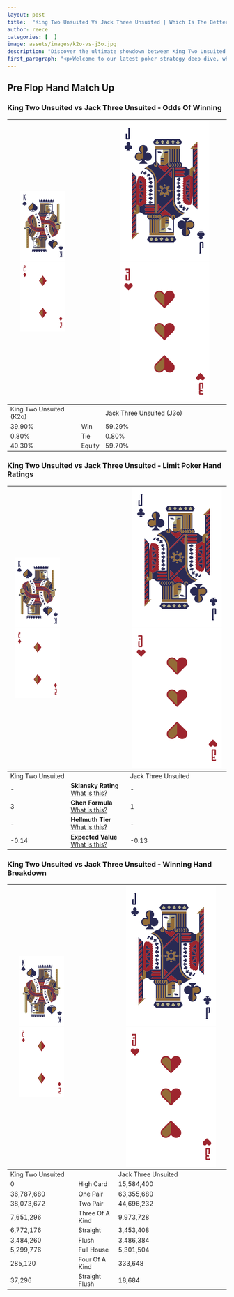 ```yaml
---
layout: post
title:  "King Two Unsuited Vs Jack Three Unsuited | Which Is The Better Hand In Poker? A Complete Guide"
author: reece
categories: [  ]
image: assets/images/k2o-vs-j3o.jpg
description: "Discover the ultimate showdown between King Two Unsuited and Jack Three Unsuited in poker! Uncover the odds, strategies, and scenarios where one hand triumphs over the other. Get ready to up your poker game with this thrilling analysis."
first_paragraph: "<p>Welcome to our latest poker strategy deep dive, where we're pitting two distinct hands against each other in a high-stakes showdown: King Two Unsuited vs Jack Three Unsuited.</p><p>In the dynamic world of poker, every decision counts, and knowing which hand holds the upper hand is key to your success at the table.</p><p>In this article, we'll dissect these two hands, explore the scenarios where one dominates the other, and equip you with the knowledge to make strategic choices that can tip the odds in your favor.</p><p>Get ready to unravel the intriguing dynamics of these poker hands and elevate your game to new heights.</p>"
---
```




[comment]: # (sp0)

## Pre Flop Hand Match Up

<div class="table hand-ratings" markdown="1"> 



### King Two Unsuited vs Jack Three Unsuited - Odds Of Winning


    
| ![image info](assets/images/hand1/K.png) ![image info](assets/images/hand1/2o.png) |  | ![image info](assets/images/hand2/J.png) ![image info](assets/images/hand2/3o.png) |
| -------- | -------- | -------- |
| King Two Unsuited (K2o) |  | Jack Three Unsuited (J3o) |
| 39.90% | Win | 59.29% |
| 0.80% | Tie | 0.80% |
| 40.30% | Equity | 59.70% |




[comment]: # (sp1)



### King Two Unsuited vs Jack Three Unsuited - Limit Poker Hand Ratings


    
| ![image info](assets/images/hand1/K.png) ![image info](assets/images/hand1/2o.png) |  | ![image info](assets/images/hand2/J.png) ![image info](assets/images/hand2/3o.png) |
| -------- | -------- | -------- |
| King Two Unsuited |  | Jack Three Unsuited |
| - | **Sklansky Rating** [What is this?](/sklansky-rating-explained) | - |
| 3 | **Chen Formula** [What is this?](/chen-formula-explained) | 1 |
| - | **Hellmuth Tier** [What is this?](/Hellmuth-tier-explained) | - |
| -0.14 | **Expected Value** [What is this?](/expected-value-explained) | -0.13 |




[comment]: # (sp2)



### King Two Unsuited vs Jack Three Unsuited - Winning Hand Breakdown


    
| ![image info](assets/images/hand1/K.png) ![image info](assets/images/hand1/2o.png) |  | ![image info](assets/images/hand2/J.png) ![image info](assets/images/hand2/3o.png) |
| -------- | -------- | -------- |
| King Two Unsuited |  | Jack Three Unsuited |
| 0 | High Card | 15,584,400 |
| 36,787,680 | One Pair | 63,355,680 |
| 38,073,672 | Two Pair | 44,696,232 |
| 7,651,296 | Three Of A Kind | 9,973,728 |
| 6,772,176 | Straight | 3,453,408 |
| 3,484,260 | Flush | 3,486,384 |
| 5,299,776 | Full House | 5,301,504 |
| 285,120 | Four Of A Kind | 333,648 |
| 37,296 | Straight Flush | 18,684 |




[comment]: # (sp3)



</div>

[comment]: # (sp4)



[comment]: # (sp5)

